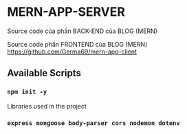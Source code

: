 # MERN-APP-SERVER

Source code của phần BACK-END của BLOG (MERN)

Source code phần FRONTEND của BLOG (MERN) 
https://github.com/Germa69/mern-app-client

## Available Scripts

### `npm init -y`

Libraries used in the project

### `express mongoose body-parser cors nodemon dotenv`
